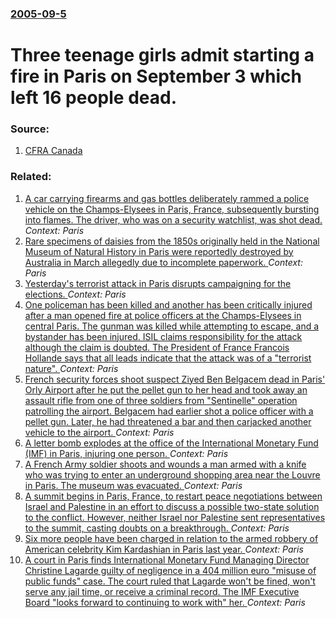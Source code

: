### [2005-09-5](/news/2005/09/5/index.md)

#  Three teenage girls admit starting a fire in Paris on September 3 which left 16 people dead. 




### Source:

1. [CFRA Canada](http://www.cfra.com/headlines/index.asp?cat=2&nid=31640)

### Related:

1. [A car carrying firearms and gas bottles deliberately rammed a police vehicle on the Champs-Elysees in Paris, France, subsequently bursting into flames. The driver, who was on a security watchlist, was shot dead. ](/news/2017/06/19/a-car-carrying-firearms-and-gas-bottles-deliberately-rammed-a-police-vehicle-on-the-champs-alysa-c-es-in-paris-france-subsequently-bursting.md) _Context: Paris_
2. [Rare specimens of daisies from the 1850s originally held in the National Museum of Natural History in Paris were reportedly destroyed by Australia in March allegedly due to incomplete paperwork. ](/news/2017/05/8/rare-specimens-of-daisies-from-the-1850s-originally-held-in-the-national-museum-of-natural-history-in-paris-were-reportedly-destroyed-by-aus.md) _Context: Paris_
3. [Yesterday's terrorist attack in Paris disrupts campaigning for the elections. ](/news/2017/04/21/yesterday-s-terrorist-attack-in-paris-disrupts-campaigning-for-the-elections.md) _Context: Paris_
4. [One policeman has been killed and another has been critically injured after a man opened fire at police officers at the Champs-Elysees in central Paris. The gunman was killed while attempting to escape, and a bystander has been injured. ISIL claims responsibility for the attack although the claim is doubted. The President of France Francois Hollande says that all leads indicate that the attack was of a "terrorist nature". ](/news/2017/04/20/one-policeman-has-been-killed-and-another-has-been-critically-injured-after-a-man-opened-fire-at-police-officers-at-the-champs-alysa-c-es-in.md) _Context: Paris_
5. [French security forces shoot suspect Ziyed Ben Belgacem dead in Paris' Orly Airport after he put the pellet gun to her head and took away an assault rifle from one of three soldiers from "Sentinelle" operation patrolling the airport. Belgacem had earlier shot a police officer with a pellet gun. Later, he had threatened a bar and then carjacked another vehicle to the airport. ](/news/2017/03/18/french-security-forces-shoot-suspect-ziyed-ben-belgacem-dead-in-paris-orly-airport-after-he-put-the-pellet-gun-to-her-head-and-took-away-an.md) _Context: Paris_
6. [A letter bomb explodes at the office of the International Monetary Fund (IMF) in Paris, injuring one person. ](/news/2017/03/16/a-letter-bomb-explodes-at-the-office-of-the-international-monetary-fund-imf-in-paris-injuring-one-person.md) _Context: Paris_
7. [A French Army soldier shoots and wounds a man armed with a knife who was trying to enter an underground shopping area near the Louvre in Paris. The museum was evacuated. ](/news/2017/02/3/a-french-army-soldier-shoots-and-wounds-a-man-armed-with-a-knife-who-was-trying-to-enter-an-underground-shopping-area-near-the-louvre-in-par.md) _Context: Paris_
8. [A summit begins in Paris, France, to restart peace negotiations between Israel and Palestine in an effort to discuss a possible two-state solution to the conflict. However, neither Israel nor Palestine sent representatives to the summit, casting doubts on a breakthrough. ](/news/2017/01/15/a-summit-begins-in-paris-france-to-restart-peace-negotiations-between-israel-and-palestine-in-an-effort-to-discuss-a-possible-two-state-so.md) _Context: Paris_
9. [Six more people have been charged in relation to the armed robbery of American celebrity Kim Kardashian in Paris last year. ](/news/2017/01/13/six-more-people-have-been-charged-in-relation-to-the-armed-robbery-of-american-celebrity-kim-kardashian-in-paris-last-year.md) _Context: Paris_
10. [A court in Paris finds International Monetary Fund Managing Director Christine Lagarde guilty of negligence in a 404 million euro "misuse of public funds" case. The court ruled that Lagarde won't be fined, won't serve any jail time, or receive a criminal record. The IMF Executive Board "looks forward to continuing to work with" her. ](/news/2016/12/19/a-court-in-paris-finds-international-monetary-fund-managing-director-christine-lagarde-guilty-of-negligence-in-a-404-million-euro-misuse-of.md) _Context: Paris_
